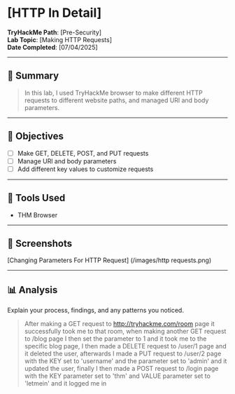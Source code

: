 # [HTTP In Detail]

**TryHackMe Path**: [Pre-Security]  
**Lab Topic**: [Making HTTP Requests]  
**Date Completed**: [07/04/2025]

---

## 🧠 Summary

> In this lab, I used TryHackMe browser to make different HTTP requests to different website paths, and managed URl and body parameters.

---

## 🎯 Objectives
- [ ] Make GET, DELETE, POST, and PUT requests
- [ ] Manage URl and body parameters
- [ ] Add different key values to customize requests

---

## 🧰 Tools Used
- THM Browser

---

## 📸 Screenshots

[Changing Parameters For HTTP Request] (/images/http requests.png)

---

## 📊 Analysis

Explain your process, findings, and any patterns you noticed.

> After making a GET request to http://tryhackme.com/room page it successfully took me to that room, when making another GET request to /blog page I then set
the parameter to 1 and it took me to the specific blog page, I then made a DELETE request to /user/1 page and it deleted the user,
afterwards I made a PUT request to /user/2 page with the KEY set to 'username' and the parameter set to 'admin' and it updated the user, finally I then made a
POST request to /login page with the KEY parameter set to 'thm' and VALUE parameter set to 'letmein' and it logged me in
